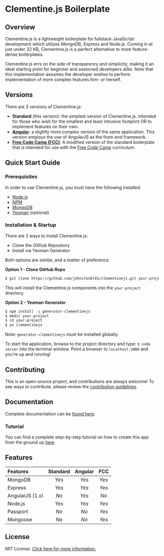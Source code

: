 # Clementine.js Boilerplate

## Overview

Clementine.js is a lightweight boilerplate for fullstack JavaScript development which utilizes MongoDB, Express and Node.js. Coming in at just under 32 KB, Clementine.js is a perfect alternative to more feature-dense boilerplates.

Clementine.js errs on the side of transparency and simplicity, making it an ideal starting point for beginner and seasoned developers alike. Note that this implementation assumes the developer wishes to perform implementation of more complex features him- or herself.

## Versions

There are 3 versions of Clementine.js:

- **Standard** (this version): the simplest version of Clementine.js. Intended for those who wish for the smallest and least intrusive footprint OR to implement features on their own.
- [**Angular**](https://github.com/johnstonbl01/clementinejs-angular): a slightly more complex version of the same application. This version employs the use of AngularJS as the front-end framework.
- [**Free Code Camp (FCC)**](https://github.com/johnstonbl01/clementinejs-fcc): A modified version of the standard boilerplate that is intended for use with the [Free Code Camp](http://freecodecamp.com/) curriculum.

## Quick Start Guide

### Prerequisites

In order to use Clementine.js, you must have the following installed:

- [Node.js](https://nodejs.org/)
- [NPM](https://nodejs.org/)
- [MongoDB](http://www.mongodb.org/)
- [Yeoman](http://yeoman.io/) (optional)

### Installation & Startup

There are 2 ways to install Clementine.js:

- Clone the GitHub Repository
- Install via Yeoman Generator

Both options are similar, and a matter of preference.

**Option 1 - Clone GitHub Repo**

```bash
$ git clone https://github.com/johnstonbl01/clementinejs.git your-project
```

This will install the Clementine.js components into the `your-project` directory.

**Option 2 - Yeoman Generator**

```bash
$ npm install -g generator-clementinejs
$ mkdir your-project
$ cd your-project
$ yo clementinejs
```

Note: `generator-clementinejs` must be installed globally.

To start the application, browse to the project directory and type: `$ node server` into the terminal window. Point a browser to `localhost:3000` and you're up and running!

## Contributing

This is an open-source project, and contributions are always welcome! To see ways to contribute, please review the [contribution guidelines](http://johnstonbl01.github.io/clementinejs/developers/contributing.html).

## Documentation

Complete documentation can be [found here](http://johnstonbl01.github.io/clementinejs).

### Tutorial

You can find a complete step-by-step tutorial on how to create this app from the ground up [here](http://johnstonbl01.github.io/clementinejs/tutorials/tutorial-beginner.html).

## Features

| Features           | Standard  | Angular   | FCC       |
|:---------          |:--------: |:--------: |:---------:|
| MongoDB            | _Yes_     | _Yes_     | _Yes_     |
| Express            | _Yes_     | _Yes_     | _Yes_     |
| AngularJS (1.x)    | _No_      | _Yes_     | _No_      |
| Node.js            | _Yes_     | _Yes_     | _Yes_     |
| Passport           | _No_      | _No_      | _Yes_     |
| Mongoose           | _No_      | _No_      | _Yes_     |

## License

MIT License. [Click here for more information.](LICENSE.md)
